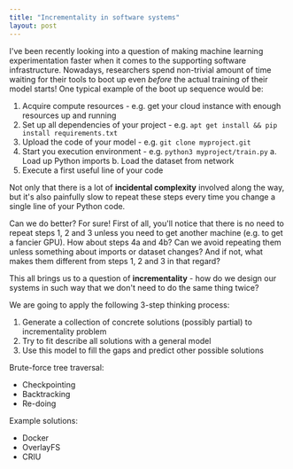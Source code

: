 ```yaml
---
title: "Incrementality in software systems"
layout: post
---
```


I've been recently looking into a question of making machine learning
experimentation faster when it comes to the supporting software infrastructure.
Nowadays, researchers spend non-trivial amount of time waiting for their tools
to boot up even *before* the actual training of their model starts!
One typical example of the boot up sequence would be:
1. Acquire compute resources - e.g. get your cloud instance with enough resources up and running
2. Set up all dependencies of your project - e.g. `apt get install && pip install requirements.txt`
3. Upload the code of your model - e.g. `git clone myproject.git`
4. Start you execution environment - e.g. `python3 myproject/train.py`
  a. Load up Python imports
  b. Load the dataset from network
5. Execute a first useful line of your code

Not only that there is a lot of **incidental complexity** involved along the way, but it's also
painfully slow to repeat these steps every time you change a single line of your Python code.

Can we do better? For sure! First of all, you'll notice that there is no need to repeat steps
1, 2 and 3 unless you need to get another machine (e.g. to get a fancier GPU).
How about steps 4a and 4b? Can we avoid repeating them unless something about imports or dataset changes?
And if not, what makes them different from steps 1, 2 and 3 in that regard?

This all brings us to a question of **incrementality** - how do we design our systems in such way
that we don't need to do the same thing twice?

We are going to apply the following 3-step thinking process:

1. Generate a collection of concrete solutions (possibly partial) to incrementality problem
2. Try to fit describe all solutions with a general model
3. Use this model to fill the gaps and predict other possible solutions

Brute-force tree traversal:
- Checkpointing
- Backtracking
- Re-doing

Example solutions:
- Docker
- OverlayFS
- CRIU

